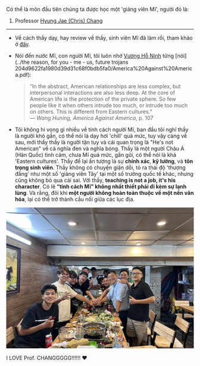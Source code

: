 Có thể là môn đầu tiên chúng ta được học một 'giảng viên Mĩ', người đó là:

1. Professor [Hyung Jae (Chris) Chang](https://spectrum.troy.edu/hjchang/)

---

- Về cách thầy dạy, hay review về thầy, sinh viên Mĩ đã làm rồi, tham khảo ở [đây](https://www.ratemyprofessors.com/professor/2138262).

- Nói đến nước Mĩ, con người Mĩ, tôi luôn nhớ [Vương Hỗ Ninh](https://vi.wikipedia.org/wiki/V%C6%B0%C6%A1ng_H%E1%BB%97_Ninh) từng [nói](../the reason, for you - me - us, future trojans 204d9622fa1980d39d31c68f0bdb5fa0/America%20Against%20America.pdf):

  > “In the abstract, American relationships are less complex, but interpersonal interactions are also less deep. At the core of American life is the protection of the private sphere. So few people like it when others intrude too much, or intrude too much on others. This is different from Eastern cultures.”  
  > — *Wang Huning, America Against America*, p. 107

- Tôi không hi vọng gì nhiều về tính cách người Mĩ, ban đầu tôi nghĩ thầy là người khó gần, có thể nói là dạy hơi 'chill' quá mức, tuy vậy càng về sau, mới thấy thầy là người tận tụy và cái quan trọng là "He's not American" về cả nghĩa đen và nghĩa bóng. Thầy là một người Châu Á (Hàn Quốc) tình cảm, chưa Mĩ quá mức, gần gũi, có thể nói là khá 'Eastern cultures'. Thầy để lại ấn tượng là sự **chính xác**, **kỹ lưỡng**, và **tôn trọng sinh viên**. Thầy không có chuyện giận dỗi, tỏ ra thái độ 'thượng đẳng' như một số 'giảng viên Tây' tại một số trường quốc tế khác, nhưng cũng không bỏ qua cái sai. Với thầy, **teaching is not a job, it's his character**. Có lẽ **“tính cách Mĩ” không nhất thiết phải đi kèm sự lạnh lùng**. Và rằng, đôi khi **một người không hoàn toàn thuộc về một nền văn hóa**, lại có thể trở thành cầu nối giữa các lục địa.

<img title="" src="../the%20reason,%20for%20you%20-%20me%20-%20us,%20future%20trojans%20204d9622fa1980d39d31c68f0bdb5fa0/image3.jpeg" alt="image3.jpeg" data-align="center">

I LOVE Prof. CHANGGGGG!!!!!! ❤️
